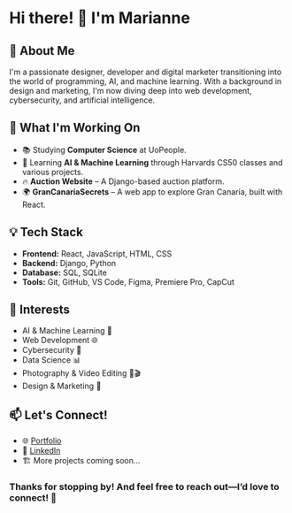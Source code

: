# Hi there! 👋 I'm Marianne

## 🚀 About Me
I'm a passionate designer, developer and digital marketer transitioning into the world of programming, AI, and machine learning. With a background in design and marketing, I'm now diving deep into web development, cybersecurity, and artificial intelligence.

## 🎯 What I'm Working On
- 📚 Studying **Computer Science** at UoPeople.
- 🤖 Learning **AI & Machine Learning** through Harvards CS50 classes and various projects.
- 🔥 **Auction Website** – A Django-based auction platform.
- 🌍 **GranCanariaSecrets** – A web app to explore Gran Canaria, built with React.

## 💡 Tech Stack
- **Frontend:** React, JavaScript, HTML, CSS
- **Backend:** Django, Python
- **Database:** SQL, SQLite
- **Tools:** Git, GitHub, VS Code, Figma, Premiere Pro, CapCut

## 📌 Interests
- AI & Machine Learning 🤖
- Web Development 🌐
- Cybersecurity 🔐
- Data Science 📊
- Photography & Video Editing 📸🎬
- Design & Marketing 🎨

## 📫 Let's Connect!
- 🌐 [Portfolio](https://www.mariannebm.com/) 
- 💼 [LinkedIn](https://www.linkedin.com/in/mariannebm)
- 🏗 More projects coming soon...

### Thanks for stopping by! And feel free to reach out—I’d love to connect! 🚀

